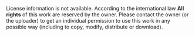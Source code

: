 License information is not available. According to the international law **All rights** of this work are reserved by the owner. Please contact the owner (or the uploader) to get an individual permission to use this work in any possible way (including to copy, modify, distribute or download).
